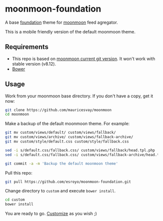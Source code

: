 # moonmoon-foundation
A base [foundation](http://foundation.zurb.com) theme for [moonmoon](http://moonmoon.org) feed agregator.

This is a mobile friendly version of the default moonmoon theme.

Requirements
------------
* This repo is based on [moonmoon current git version](https://github.com/mauricesvay/moonmoon). It won't work with stable version (v8.12).
* [Bower](http://bower.io)

Usage
----------
Work from your moonmoon base directory.
If you don't have a copy, get it now:

```sh
git clone https://github.com/mauricesvay/moonmoon
cd moonmoon
```

Make a backup of the default moonmoon theme. For example:

```sh
git mv custom/views/default/ custom/views/fallback/
git mv custom/views/archive/ custom/views/fallback-archive/
git mv custom/style/default.css custom/style/fallback.css

sed -i s/default.css/fallback.css/ custom/views/fallback/head.tpl.php
sed -i s/default.css/fallback.css/ custom/views/fallback-archive/head.tpl.php

git commit -a -m 'Backup the default moonmoon theme'
```

Pull this repo:

```sh
git pull https://github.com/esroyo/moonmoon-foundation.git
```

Change directory to `custom` and execute `bower install`.

```sh
cd custom
bower install
```

You are ready to go. [Customize](http://foundation.zurb.com/docs/) as you wish ;)
